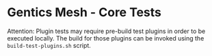 # Gentics Mesh - Core Tests

Attention: Plugin tests may require pre-build test plugins in order to be executed locally. The build for those plugins can be invoked using the `build-test-plugins.sh` script.
